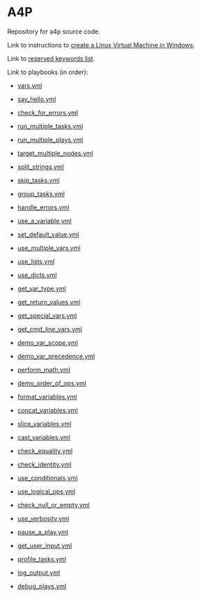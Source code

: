 # A4P

Repository for a4p source code.

Link to instructions to [create a Linux Virtual Machine in Windows](/linux-in-windows.md).

Link to [reserved keywords list](/reserved_keywords.md).

Link to playbooks (in order):

- [vars.yml](/playbooks/vars.yml)
- [say_hello.yml](/playbooks/say_hello.yml)
- [check_for_errors.yml](/playbooks/check_for_errors.yml)
- [run_multiple_tasks.yml](/playbooks/run_multiple_tasks.yml)
- [run_multiple_plays.yml](/playbooks/run_multiple_plays.yml)
- [target_multiple_nodes.yml](/playbooks/target_multiple_nodes.yml)
- [split_strings.yml](/playbooks/split_strings.yml)
- [skip_tasks.yml](/playbooks/skip_tasks.yml)
- [group_tasks.yml](/playbooks/group_tasks.yml)
- [handle_errors.yml](/playbooks/handle_errors.yml)
- [use_a_variable.yml](/playbooks/use_a_variable.yml)
- [set_default_value.yml](/playbooks/set_default_value.yml)
- [use_multiple_vars.yml](/playbooks/use_multiple_vars.yml)
- [use_lists.yml](/playbooks/use_lists.yml)
- [use_dicts.yml](/playbooks/use_dicts.yml)
- [get_var_type.yml](/playbooks/get_var_type.yml)
- [get_return_values.yml](/playbooks/get_return_values.yml)
- [get_special_vars.yml](/playbooks/get_special_vars.yml)
- [get_cmd_line_vars.yml](/playbooks/get_cmd_line_vars.yml)
- [demo_var_scope.yml](/playbooks/demo_var_scope.yml)
- [demo_var_precedence.yml](/playbooks/demo_var_precedence.yml)
- [perform_math.yml](/playbooks/perform_math.yml)
- [demo_order_of_ops.yml](/playbooks/demo_order_of_ops.yml)
- [format_variables.yml](/playbooks/format_variables.yml)
- [concat_variables.yml](/playbooks/concat_variables.yml)
- [slice_variables.yml](/playbooks/slice_variables.yml)
- [cast_variables.yml](/playbooks/cast_variables.yml)

- [check_equality.yml](/playbooks/check_equality.yml)
- [check_identity.yml](/playbooks/check_identity.yml)
- [use_conditionals.yml](/playbooks/use_conditionals.yml)
- [use_logical_ops.yml](/playbooks/use_logical_ops.yml)
- [check_null_or_empty.yml](/playbooks/check_null_or_empty.yml)

- [use_verbosity.yml](/playbooks/use_verbosity.yml)
- [pause_a_play.yml](/playbooks/pause_a_play.yml)
- [get_user_input.yml](/playbooks/get_user_input.yml)
- [profile_tasks.yml](/playbooks/profile_tasks.yml)
- [log_output.yml](/playbooks/log_output.yml)
- [debug_plays.yml](/playbooks/debug_plays.yml)
